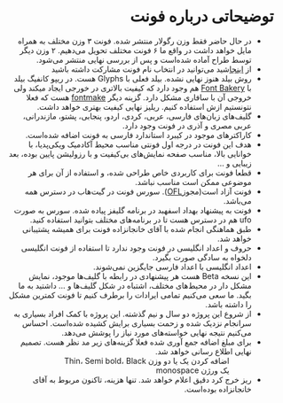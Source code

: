 <h1 lang="fa" dir="rtl" align="right">توضیحاتی درباره فونت</h1>

<ul lang="fa" dir="rtl" align="right">
  <li>در حال حاضر فقط وزن رگولار منتشر شده. فونت ۳ وزن مختلف به همراه مایل خواهد داشت در واقع ما ۶ فونت مختلف تحویل می‌دهیم. ۲ وزن دیگر توسط طراح آماده شده‌است و پس از بررسی نهایی منتشر می‌شود.</li>
  <li>از <a href="https://fa.wikipedia.org/wiki/%D9%88%DB%8C%DA%A9%DB%8C%E2%80%8C%D9%BE%D8%AF%DB%8C%D8%A7:%D9%86%D8%B8%D8%B1%D8%AE%D9%88%D8%A7%D9%87%DB%8C/%D9%86%D8%A7%D9%85%DA%AF%D8%B0%D8%A7%D8%B1%DB%8C_%D9%82%D9%84%D9%85_%D8%A2%D8%B2%D8%A7%D8%AF_%D9%85%D9%88%D8%B1%D8%AF_%D8%A7%D8%B3%D8%AA%D9%81%D8%A7%D8%AF%D9%87_%D8%AF%D8%B1_%D9%88%DB%8C%DA%A9%DB%8C%E2%80%8C%D9%BE%D8%AF%DB%8C%D8%A7%DB%8C_%D9%81%D8%A7%D8%B1%D8%B3%DB%8C">اینجا</a>شید می‌توانید در انتخاب نام فونت مشارکت داشته باشید</li>
  <li>روش بیلد هنوز نهایی نشده. بیلد فعلی با Glyphs هست. در ریپو کانفیگ بیلد با <a href="https://github.com/googlefonts/fontbakery">Font Bakery</a> هم وجود دارد که کیفیت بالاتری در خورجی ایجاد میکند ولی خروجی آن با سافاری مشکل دارد. گزینه دیگر <a href="https://github.com/googlei18n/fontmake">fontmake</a> هست که فعلا نتونستیم ازش استفاده کنیم. ریلیز نهایی کیفیت بهتری خواهد داشت.</li>
  <li>گلیف‌های زبان‌های فارسی، عربی، کردی، اردو، پنجابی، پشتو، مازندرانی، عربی مصری و آذری در فونت وجود دارد.</li>
  <li>کاراکترهای موجود در کیبرد استاندارد فارسی به فونت اضافه شده‌است.</li>
  <li>هدف این فونت در درجه اول فونتی مناسب محیط آکادمیک ویکی‌پدیا، با خوانایی بالا، مناسب صفحه نمایش‌های بی‌کیفیت و با رزولیشن پایین بوده، بعد زیبایی و …</li>
  <li>قطعا فونت برای کاربردی خاص طراحی شده، و استفاده از آن برای هر موضوعی ممکن است مناسب نباشد.</li>
  <li>فونت  آزاد است(مجوز<a href="http://scripts.sil.org/cms/scripts/page.php?site_id=nrsi&id=OFL">OFL</a>). سورس فونت در گیت‌هاب در دسترس همه می‌باشد.</li>
  <li>فونت به پیشنهاد بهداد اسفهبد در برنامه گلیفز پیاده شده. سورس به صورت ufo هم در دسترس هست تا در برنامه‌های مختلف بتوانید استفاده کنید.</li>
  <li>طبق هماهنگی انجام شده با آقای خانجانزاده فونت برای همیشه پشتیبانی خواهد شد.</li>
  <li>حروف و اعداد انگلیسی در فونت وجود ندارد تا استفاده از فونت انگلیسی دلخواه به سادگی صورت بگیرد.</li>
  <li>اعداد انگلیسی با اعداد فارسی جایگزین نمی‌شوند.</li>
  <li>این نسخه Beta هست هر پیشنهادی در رابطه با گلیف‌ها موجود، نمایش مشکل دار در محیط‌های مختلف، اشتباه در شکل گلیف‌ها و … داشتید به ما بگید. ما سعی می‌کنیم تمامی ایرادات را برطرف کنیم تا فونت کمترین مشکل را داشته باشد.</li>
  <li>از شروع این پروژه دو سال و نیم گذشته. این پروژه با کمک افراد بسیاری به سرانجام نزدیک شده و زحمت بسیاری برایش کشیده شده‌است. احساس می‌کنیم نتیجه نهایی خواسته‌های مورد نیاز را پوشش می‌دهد.</li>
  <li>برای مبلغ اضافه جمع آوری شده فعلا گزینه‌های زیر مد نظر هست. تصمیم نهایی اطلاع رسانی خواهد شد.

<ol style="list-style-type:none">
  <li>اضافه کردن یک یا دو وزن Thin، Semi bold، Black</li>
  <li>یک ورژن monospace</li></ol>  

</li>
  <li>ریز خرج کرد دقیق اعلام خواهد شد. تنها هزینه، تاکنون مربوط به آقای خانجانزاده بوده‌است.</li>
</ul>  
